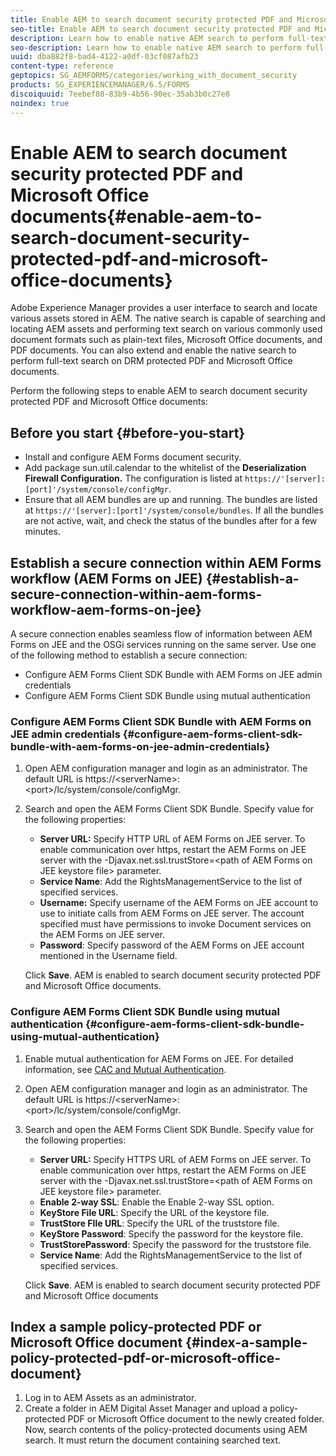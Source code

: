 ```yaml
---
title: Enable AEM to search document security protected PDF and Microsoft Office documents
seo-title: Enable AEM to search document security protected PDF and Microsoft Office documents
description: Learn how to enable native AEM search to perform full-text search on DRM protected PDF documents.
seo-description: Learn how to enable native AEM search to perform full-text search on DRM protected PDF documents.
uuid: dba882f8-bad4-4122-a0df-03cf087afb23
content-type: reference
geptopics: SG_AEMFORMS/categories/working_with_document_security
products: SG_EXPERIENCEMANAGER/6.5/FORMS
discoiquuid: 7eebef08-83b9-4b56-90ec-35ab3b0c27e8
noindex: true
---
```


# Enable AEM to search document security protected PDF and Microsoft Office documents{#enable-aem-to-search-document-security-protected-pdf-and-microsoft-office-documents}

Adobe Experience Manager provides a user interface to search and locate various assets stored in AEM. The native search is capable of searching and locating AEM assets and performing  text  search on various commonly used document formats such as plain-text files, Microsoft Office documents, and PDF documents. You can also extend and enable the native search to perform  full-text  search on DRM protected PDF and Microsoft Office documents.

Perform the following steps to enable AEM to search document security protected PDF and Microsoft Office documents:

## Before you start {#before-you-start}

* Install and configure AEM Forms document security.
* Add package sun.util.calendar to the whitelist of the **Deserialization Firewall Configuration.** The configuration is listed at `https://'[server]:[port]'/system/console/configMgr`.
* Ensure that all AEM bundles are up and running. The bundles are listed at `https://'[server]:[port]'/system/console/bundles`. If all the bundles are not active, wait, and check the status of the bundles after for a few minutes.

## Establish a secure connection within AEM Forms workflow (AEM Forms on JEE) {#establish-a-secure-connection-within-aem-forms-workflow-aem-forms-on-jee}

A secure connection enables  seamless  flow of information between AEM Forms on JEE and the OSGi services running on the same server. Use one of the following method to establish a secure connection:

* Configure AEM Forms Client SDK Bundle with AEM Forms on JEE admin credentials
* Configure AEM Forms Client SDK Bundle using mutual authentication

### Configure AEM Forms Client SDK Bundle with AEM Forms on JEE admin credentials {#configure-aem-forms-client-sdk-bundle-with-aem-forms-on-jee-admin-credentials}

1. Open AEM configuration manager and login as an administrator. The default URL is https://&lt;serverName&gt;:&lt;port&gt;/lc/system/console/configMgr.
1. Search and open the AEM Forms Client SDK Bundle. Specify value for the following properties:

    * **Server URL:** Specify HTTP URL of AEM Forms on JEE server. To enable communication over https, restart the AEM Forms on JEE server with the -Djavax.net.ssl.trustStore=&lt;path of AEM Forms on JEE  keystore  file&gt; parameter.
    * **Service Name**: Add the RightsManagementService to the list of specified services.
    * **Username:** Specify username of the AEM Forms on JEE account to use to initiate calls from AEM Forms on JEE server. The account specified must have permissions to invoke Document services on the AEM Forms on JEE server.
    * **Password**: Specify password of the AEM Forms on JEE account mentioned in the Username field.

   Click **Save**. AEM is enabled to search document security protected PDF and Microsoft Office documents.

### Configure AEM Forms Client SDK Bundle using mutual authentication {#configure-aem-forms-client-sdk-bundle-using-mutual-authentication}

1. Enable mutual authentication for AEM Forms on JEE. For detailed information, see [CAC and Mutual Authentication](https://helpx.adobe.com/livecycle/kb/cac-mutual-authentication.html).
1. Open AEM configuration manager and login as an administrator. The default URL is https://&lt;serverName&gt;:&lt;port&gt;/lc/system/console/configMgr.
1. Search and open the AEM Forms Client SDK Bundle. Specify value for the following properties:

    * **Server URL:** Specify HTTPS URL of AEM Forms on JEE server. To enable communication over https, restart the AEM Forms on JEE server with the -Djavax.net.ssl.trustStore=&lt;path of AEM Forms on JEE  keystore  file&gt; parameter.
    * **Enable 2-way SSL**: Enable the Enable 2-way SSL option.
    * **KeyStore File URL**: Specify the URL of the  keystore  file.
    * **TrustStore  FIle  URL**: Specify the URL of the  truststore  file.
    * **KeyStore Password**: Specify the password for the  keystore  file.
    * **TrustStorePassword**: Specify the password for the  truststore  file.
    * **Service Name**: Add the RightsManagementService to the list of specified services.

   Click **Save**. AEM is enabled to search document security protected PDF and Microsoft Office documents

## Index a sample policy-protected PDF or Microsoft Office document {#index-a-sample-policy-protected-pdf-or-microsoft-office-document}

1. Log in to AEM Assets as an administrator.
1. Create a folder in AEM Digital Asset Manager and upload a policy-protected PDF or Microsoft Office document to the newly created folder. Now, search contents of the policy-protected documents using AEM search. It must return the document containing searched text.

